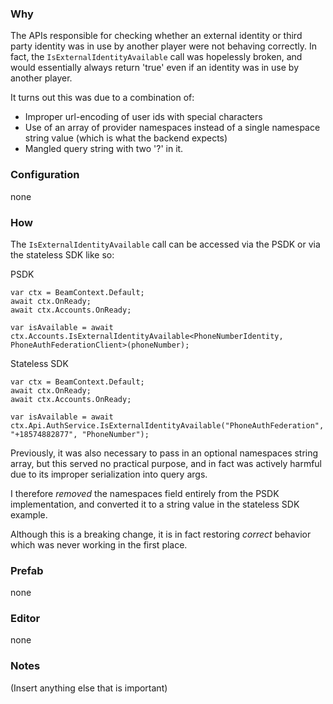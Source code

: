 ### Why
The APIs responsible for checking whether an external identity or third party identity was in use by another player were not behaving correctly.
In fact, the `IsExternalIdentityAvailable` call was hopelessly broken, and would essentially always return 'true' even if an identity was in use by another player.

It turns out this was due to a combination of:
- Improper url-encoding of user ids with special characters
- Use of an array of provider namespaces instead of a single namespace string value (which is what the backend expects)
- Mangled query string with two '?' in it.

### Configuration
none

### How
The `IsExternalIdentityAvailable` call can be accessed via the PSDK or via the stateless SDK like so:

PSDK
```
var ctx = BeamContext.Default;
await ctx.OnReady;
await ctx.Accounts.OnReady;

var isAvailable = await ctx.Accounts.IsExternalIdentityAvailable<PhoneNumberIdentity, PhoneAuthFederationClient>(phoneNumber);
```

Stateless SDK
```
var ctx = BeamContext.Default;
await ctx.OnReady;
await ctx.Accounts.OnReady;

var isAvailable = await ctx.Api.AuthService.IsExternalIdentityAvailable("PhoneAuthFederation", "+18574882877", "PhoneNumber");
```

Previously, it was also necessary to pass in an optional namespaces string array, but this served no practical purpose, and in fact was actively harmful due to its improper serialization into query args. 

I therefore *removed* the namespaces field entirely from the PSDK implementation, and converted it to a string value in the stateless SDK example.

Although this is a breaking change, it is in fact restoring *correct* behavior which was never working in the first place.

### Prefab
none

### Editor
none

### Notes
(Insert anything else that is important)